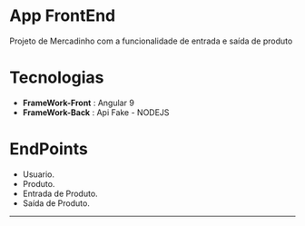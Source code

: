 # App FrontEnd

Projeto de Mercadinho com a funcionalidade de entrada e saída de produto

# Tecnologias
* **FrameWork-Front** : Angular 9
* **FrameWork-Back** : Api Fake - NODEJS


# EndPoints
* Usuario.
* Produto.
* Entrada de Produto.
* Saída de Produto.


********
